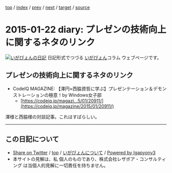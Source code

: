 [top](../index.html) 
 / [index](index.html) 
 / [prev](../2014/ig141222.html) 
 / [next](ig150123.html) 
 / [target](http://www.igapyon.jp/igapyon/diary/2015/ig150122.html) 
 / [source](https://github.com/igapyon/diary/blob/master/2015/ig150122.src.md) 

2015-01-22 diary: プレゼンの技術向上に関するネタのリンク
=====================================================================================================
[![いがぴょんの日記](http://www.igapyon.jp/igapyon/diary/images/iga200306s.jpg "いがぴょん")](http://www.igapyon.jp/igapyon/diary/memo/memoigapyon.html) 日記形式でつづる [いがぴょん](http://www.igapyon.jp/igapyon/diary/memo/memoigapyon.html)コラム ウェブページです。

## プレゼンの技術向上に関するネタのリンク


* CodeIQ MAGAZINE: 【澤円×西脇資哲に学ぶ】プレゼンテーション＆デモンストレーションの極意！by Windows女子部
  * [https://codeiq.jp/magazi...5/01/20911/](https://codeiq.jp/magazine/2015/01/20911/)

澤様と西脇様の対談記事。これはすばらしい。


----------------------------------------------------------------------------------------------------

## この日記について

* [Share on Twitter](https://twitter.com/intent/tweet?hashtags=igapyon%2Cdiary%2C%E3%81%84%E3%81%8C%E3%81%B4%E3%82%87%E3%82%93&text=%E3%83%97%E3%83%AC%E3%82%BC%E3%83%B3%E3%81%AE%E6%8A%80%E8%A1%93%E5%90%91%E4%B8%8A%E3%81%AB%E9%96%A2%E3%81%99%E3%82%8B%E3%83%8D%E3%82%BF%E3%81%AE%E3%83%AA%E3%83%B3%E3%82%AF&url=http%3A%2F%2Fwww.igapyon.jp%2Figapyon%2Fdiary%2F2015%2Fig150122.html) / [top](../index.html) / [いがぴょんについて](http://www.igapyon.jp/igapyon/diary/memo/memoigapyon.html) / [Powered by Igapyonv3](https://github.com/igapyon/igapyonv3)
* 本サイトの見解は、私 個人のものであり、株式会社レザボア・コンサルティング は当個人的見解に一切責任を持ちません。 
